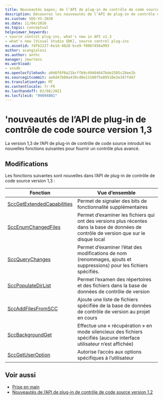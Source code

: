 ```yaml
---
title: Nouveautés &apos; de l’API de plug-in de contrôle de code source 1,3
description: Découvrez les nouveautés de l’API de plug-in de contrôle de code source version 1,3, qui introduit les nouvelles fonctions pour fournir un contrôle plus avancé.
ms.custom: SEO-VS-2020
ms.date: 11/04/2016
ms.topic: conceptual
helpviewer_keywords:
- source control plug-ins, what's new in API v1.3
- what's new [Visual Studio SDK], source control plug-ins
ms.assetid: 7dfb2227-6e1d-4028-bce9-f8967456a993
author: acangialosi
ms.author: anthc
manager: jmartens
ms.workload:
- vssdk
ms.openlocfilehash: a9d6f8f0a21bcffb9c49404647bde2585c28ee2b
ms.sourcegitcommit: ae6d47b09a439cd0e13180f5e89510e3e347fd47
ms.translationtype: MT
ms.contentlocale: fr-FR
ms.lasthandoff: 02/08/2021
ms.locfileid: "99894801"
---
```

# <a name="what39s-new-in-the-source-control-plug-in-api-version-13"></a>&#39;nouveautés de l’API de plug-in de contrôle de code source version 1,3
La version 1,3 de l’API de plug-in de contrôle de code source introduit les nouvelles fonctions suivantes pour fournir un contrôle plus avancé.

## <a name="changes"></a>Modifications
 Les fonctions suivantes sont nouvelles dans l’API de plug-in de contrôle de code source version 1,3 :

|Fonction|Vue d’ensemble|
|--------------|--------------|
|[SccGetExtendedCapabilities](../../extensibility/sccgetextendedcapabilities-function.md)|Permet de signaler des bits de fonctionnalité supplémentaires|
|[SccEnumChangedFiles](../../extensibility/sccenumchangedfiles-function.md)|Permet d’examiner les fichiers qui ont des versions plus récentes dans la base de données de contrôle de version que sur le disque local|
|[SccQueryChanges](../../extensibility/sccquerychanges-function.md)|Permet d’examiner l’état des modifications de nom (renommages, ajouts et suppressions) pour les fichiers spécifiés.|
|[SccPopulateDirList](../../extensibility/sccpopulatedirlist-function.md)|Permet l’examen des répertoires et des fichiers dans la base de données de contrôle de version|
|[SccAddFilesFromSCC](../../extensibility/sccaddfilesfromscc-function.md)|Ajoute une liste de fichiers spécifiée de la base de données de contrôle de version au projet en cours|
|[SccBackgroundGet](../../extensibility/sccbackgroundget-function.md)|Effectue une « récupération » en mode silencieux des fichiers spécifiés (aucune interface utilisateur n’est affichée)|
|[SccGetUserOption](../../extensibility/sccgetuseroption-function.md)|Autorise l’accès aux options spécifiques à l’utilisateur|

## <a name="see-also"></a>Voir aussi
- [Prise en main](../../extensibility/internals/getting-started-with-source-control-plug-ins.md)
- [Nouveautés de l’API de plug-in de contrôle de code source version 1.2](../../extensibility/internals/what-s-new-in-the-source-control-plug-in-api-version-1-2.md)

